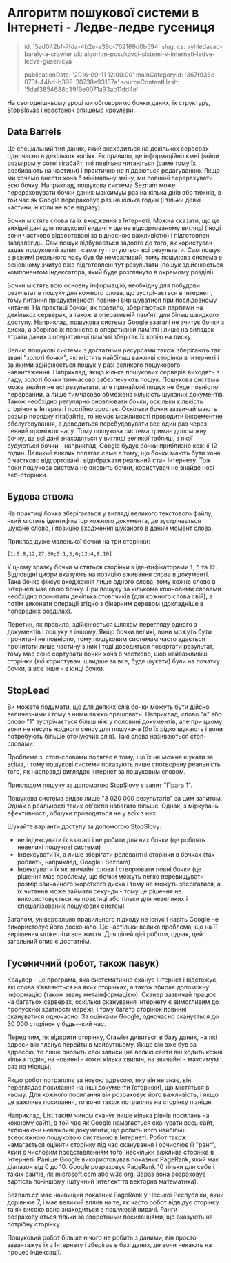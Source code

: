Алгоритм пошукової системи в Інтернеті - Ледве-ледве гусениця
=============================================================

> id: '5ad042bf-7fda-4b2e-a38c-762169d0b594'
> slug:
> 	cs: vyhledavac-barely-a-crawler
> 	uk: algoritm-posukovoi-sistemi-v-interneti-ledve-ledve-gusenicya
> 
> publicationDate: '2016-09-11 12:00:00'
> mainCategoryId: '367f936c-073f-44bd-b399-30738e93137a'
> sourceContentHash: '5daf3854688c39f9e0071a93ab11dd4e'

На сьогоднішньому уроці ми обговоримо бочки даних, їх структуру, StopSlovas і наостанок опишемо кроулери.

Data Barrels
-------------

Це спеціальний тип даних, який знаходиться на декількох серверах одночасно в декількох копіях. Як правило, це інформаційно ємні файли розміром у сотні гігабайт, які повільно читаються (саме тому їх розбивають на частини) і практично не піддаються редагуванню. Якщо ми хочемо внести хоча б мінімальну зміну, ми повинні перерахувати всю бочку. Наприклад, пошукова система Seznam може перераховувати бочки даних максимум раз на кілька днів або тижнів, в той час як Google перераховує раз на кілька годин (і тільки деякі частини, ніколи не все відразу).

Бочки містять слова та їх входження в Інтернеті. Можна сказати, що це вихідні дані для пошукової видачі у ще не відсортованому вигляді (іноді вони частково відсортовані за відносною важливістю) і підготовлені заздалегідь. Сам пошук відбувається задовго до того, як користувач задає пошуковий запит і саме тут готуються всі результати. Сам пошук в режимі реального часу був би неможливий, тому пошукова система в основному зчитує вже підготовлені тут результати (пошук здійснюється компонентом індексатора, який буде розглянуто в окремому розділі).

Бочки містять всю основну інформацію, необхідну для побудови результатів пошуку для кожного слова, що зустрічається в Інтернеті, тому питання продуктивності повинні вирішуватися при послідовному читанні. На практиці бочки, як правило, зберігаються партіями на декількох серверах, а також в оперативній пам'яті для більш швидкого доступу. Наприклад, пошукова система Google взагалі не зчитує бочки з диска, а зберігає їх повністю в оперативній пам'яті і лише на випадок втрати даних з оперативної пам'яті зберігає їх копію на диску.

Великі пошукові системи з достатніми ресурсами також зберігають так звані "золоті бочки", які містять найбільш важливі сторінки в Інтернеті і за якими здійснюється пошук у разі великого пошукового навантаження. Наприклад, якщо кілька пошукових серверів виходять з ладу, золоті бочки тимчасово забезпечують пошук. Пошукова система може знайти не всі результати, але принаймні пошук не буде повністю перерваний, а лише тимчасово обмежена кількість шуканих документів. Також необхідно регулярно оновлювати бочки, оскільки кількість сторінок в Інтернеті постійно зростає. Оскільки бочки зазвичай мають розмір порядку гігабайтів, то немає можливості проводити інкрементне обслуговування, а доводиться перебудовувати все один раз через певний проміжок часу. Тому пошукова система тримає допоміжну бочку, де всі дані знаходяться у вигляді великої таблиці, з якої будуються бочки - наприклад, Google будує бочки приблизно кожні 12 годин. Великий виклик полягає саме в тому, що бочки мають бути хоча б частково відсортовані і відображати реальний стан Інтернету. Тож поки пошукова система не оновить бочки, користувач не знайде нові веб-сторінки.

Будова ствола
----------------

На практиці бочка зберігається у вигляді великого текстового файлу, який містить ідентифікатор кожного документа, де зустрічається шукане слово, і позицію входження шуканого в даний момент слова.

Приклад дуже маленької бочки на три сторінки:

```txt
[1:5,8,12,27,30;5:1,3,6;12:4,8,10]
```

У цьому зразку бочки містяться сторінки з ідентифікаторами `1`, `5` та `12`. Відповідні цифри вказують на позицію вживання слова в документі. Така бочка фіксує входження лише одного слова, тому кожне слово в Інтернеті має свою бочку. При пошуку за кількома ключовими словами необхідно прочитати декілька стовпчиків (для кожного слова свій), а потім виконати операції згідно з бінарним деревом (докладніше в попередніх розділах).

Перетин, як правило, здійснюється шляхом перегляду одного з документів і пошуку в іншому. Якщо бочки великі, вони можуть бути прочитані не повністю, тому пошуковим системам часто вдається прочитати лише частину з них і тоді доводиться повертати результат, тому має сенс сортувати бочки хоча б частково, щоб найважливіші сторінки (які користувач, швидше за все, буде шукати) були на початку бочки, а все інше - в кінці бочки.

StopLead
---------

Ви можете подумати, що для деяких слів бочки можуть бути дійсно величезними і тому з ними важко працювати. Наприклад, слово "а" або слово "1" зустрічається більш ніж у половині документів, але при цьому вони не несуть жодного сенсу для пошукача (бо їх рідко шукають і вони потребують більше оточуючих слів). Такі слова називаються стоп-словами.

Проблема зі стоп-словами полягає в тому, що їх не можна шукати за всіма, і тому пошукові системи показують лише спотворену реальність того, як насправді виглядає Інтернет за пошуковим словом.

Прикладом пошуку за допомогою StopSlovy є запит "Прага 1".

Пошукова система видає лише "3 020 000 результатів" за цим запитом. Однак в реальності таких об'єктів набагато більше. Однак, з міркувань ефективності, обшуки проводяться не у всіх з них.

Шукайте варіанти доступу за допомогою StopSlovy:

- не індексувати їх взагалі і не робити для них бочки (це роблять невеликі пошукові системи)
- Індексувати їх, а лише зберігати релевантні сторінки в бочках (так роблять, наприклад, Google і Seznam)
- Індексувати їх як звичайні слова і створювати повні бочки (це рішення має проблему, що бочки можуть легко перевищувати розмір звичайного жорсткого диска і тому не можуть зберігатися, а їх читання може займати секунди - тому це рішення не використовується на практиці або тільки для невеликих і спеціалізованих пошукових систем)

Загалом, універсально правильного підходу не існує і навіть Google не використовує його досконало. Це настільки велика проблема, що на її вирішення може піти все життя. Для цілей цієї роботи, однак, цей загальний опис є достатнім.

Гусеничний (робот, також павук)
---------------------------

Краулер - це програма, яка систематично сканує Інтернет і відстежує, які слова з'являються на яких сторінках, а також збирає допоміжну інформацію (також звану метаінформацією). Сканер зазвичай працює на багатьох серверах, оскільки сканування Інтернету є вимогливим до пропускної здатності мережі, і тому багато сторінок повинні скануватися одночасно. За оцінками Google, одночасно сканується до 30 000 сторінок у будь-який час.

Перед тим, як відкрити сторінку, Crawler дивиться в базу даних, на які адреси він планує перейти в майбутньому. Якщо він вже був за адресою, то лише оновить свої записи (на великі сайти він ходить кожні кілька годин, на новинні - кожні кілька хвилин, на звичайні - максимум раз на місяць).

Якщо робот потрапляє за новою адресою, яку він не знає, він переглядає посилання на інші документи (сторінки), що містяться в ньому. Для кожного посилання він розраховує його важливість, і якщо це важливе посилання, то воно також потрапляє на сторінку пізніше.

Наприклад, List таким чином сканує лише кілька рівнів посилань на кожному сайті, в той час як Google намагається сканувати весь сайт, включаючи неважливі документи, що робить його найбільш всеосяжною пошуковою системою в Інтернеті.
Робот також намагається оцінити сторінку під час сканування і обчислює її "ранг", який є числовим представленням того, наскільки важлива сторінка в Інтернеті. Раніше Google використовував показник PageRank, який має діапазон від 0 до 10. Google розраховує PageRank 10 тільки для себе і таких сайтів, як microsoft.com або w3c.org. Зараз вона розраховує вартість по-іншому (штучний інтелект та векторна математика).

Seznam.cz має найвищий показник PageRank у Чеської Республіки, який дорівнює 7, і має великий вплив на те, як часто робот відвідує сторінку та як високо вона знаходиться в пошуковій видачі. Ранги розраховуються тільки за зворотними посиланнями, що вказують на потрібну сторінку.

Пошуковий робот більше нічого не робить з даними, він просто завантажує їх з Інтернету і зберігає в базі даних, де вони чекають на процес індексації.
